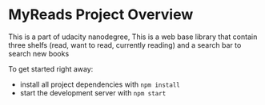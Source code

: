 # MyReads Project Overview
This is a part of udacity nanodegree, This is a web base library that contain three shelfs (read, want to read, currently reading) and a search bar to search new books


To get started right away:

* install all project dependencies with `npm install`
* start the development server with `npm start`

